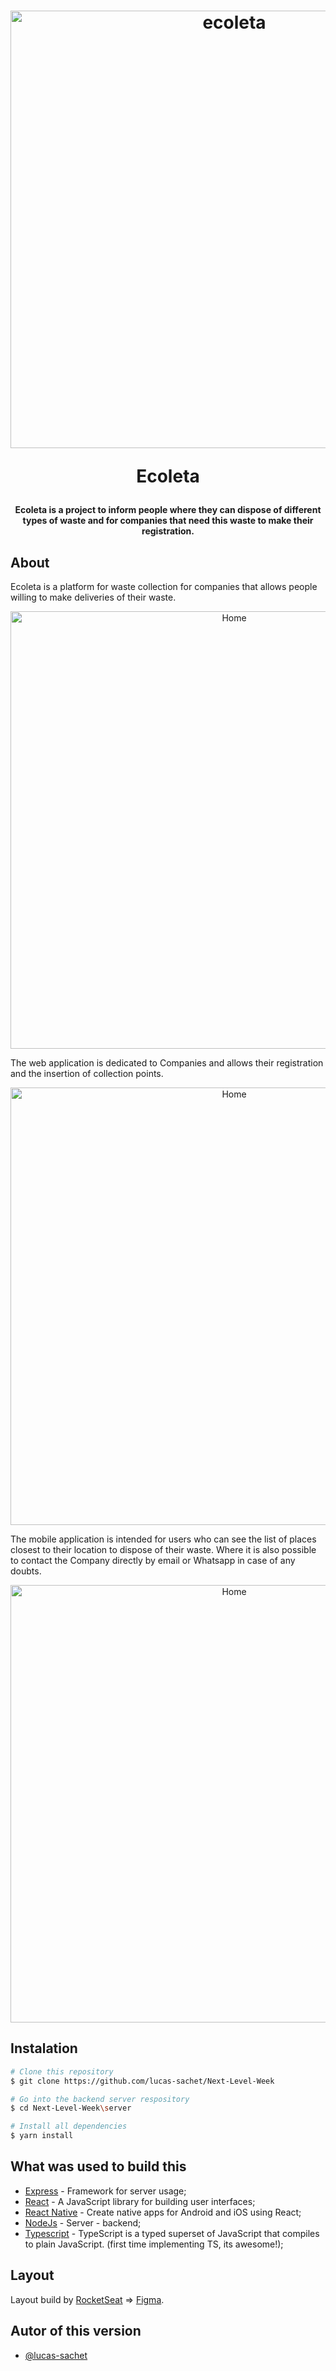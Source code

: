 <h1 align="center">
    <img alt="ecoleta" title="#ECOLETA" src=".README/Capa.jpg" width="700px" />
    <p>Ecoleta</p>
</h1>

<h4 align="center"> 
	Ecoleta is a project to inform people where they can dispose of different types of waste and for companies that need this waste to make their registration.
</h4>



##  About

Ecoleta is a platform for waste collection for companies that allows people willing to make deliveries of their waste.


<p align="center">
 <img width=700px src=".README/Home.jpg" alt="Home" />
</p>


The web application is dedicated to Companies and allows their registration and the insertion of collection points.

<p align="center">
 <img width=700px src=".README/Cadastro.jpg" alt="Home" />
</p>

The mobile application is intended for users who can see the list of places closest to their location to dispose of their waste. Where it is also possible to contact the Company directly by email or Whatsapp in case of any doubts.

<p align="center">
 <img width=700px src=".README/mobile.jpg" alt="Home" />
</p>


## Instalation
```bash
# Clone this repository
$ git clone https://github.com/lucas-sachet/Next-Level-Week

# Go into the backend server respository
$ cd Next-Level-Week\server

# Install all dependencies
$ yarn install
```

## What was used to build this

- [Express](https://expressjs.com/) - Framework for server usage; 
- [React](https://pt-br.reactjs.org/) - A JavaScript library for building user interfaces;
- [React Native](https://reactnative.dev/) - Create native apps for Android and iOS using React;
- [NodeJs](https://nodejs.org/en/) - Server - backend;
- [Typescript](https://www.typescriptlang.org/) - TypeScript is a typed superset of JavaScript that compiles to plain JavaScript. (first time implementing TS, its awesome!);

## Layout 
Layout build by [RocketSeat](https://rocketseat.com.br/) => [Figma](https://www.figma.com/file/1SxgOMojOB2zYT0Mdk28lB/).

## Autor of this version

- [@lucas-sachet](https://github.com/lucas-sachet)

